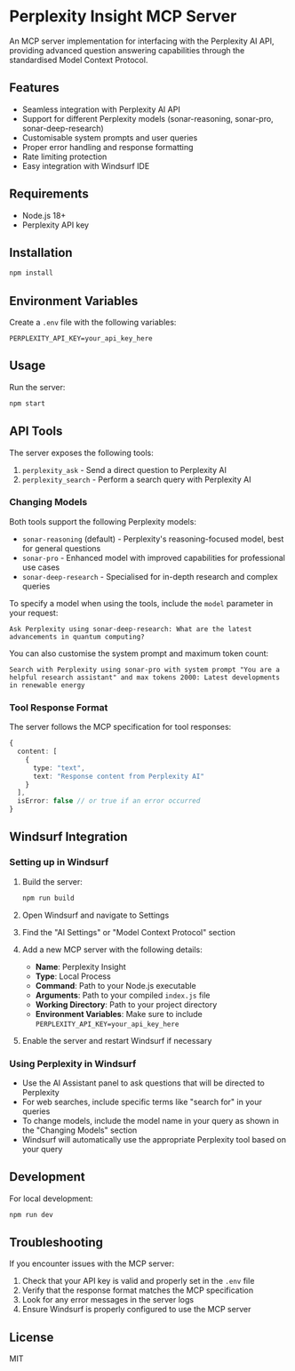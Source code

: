 # Perplexity Insight MCP Server

An MCP server implementation for interfacing with the Perplexity AI API, providing advanced question answering capabilities through the standardised Model Context Protocol.

## Features

- Seamless integration with Perplexity AI API
- Support for different Perplexity models (sonar-reasoning, sonar-pro, sonar-deep-research)
- Customisable system prompts and user queries
- Proper error handling and response formatting
- Rate limiting protection
- Easy integration with Windsurf IDE

## Requirements

- Node.js 18+
- Perplexity API key

## Installation

```bash
npm install
```

## Environment Variables

Create a `.env` file with the following variables:

```
PERPLEXITY_API_KEY=your_api_key_here
```

## Usage

Run the server:

```bash
npm start
```

## API Tools

The server exposes the following tools:

1. `perplexity_ask` - Send a direct question to Perplexity AI
2. `perplexity_search` - Perform a search query with Perplexity AI

### Changing Models

Both tools support the following Perplexity models:

- `sonar-reasoning` (default) - Perplexity's reasoning-focused model, best for general questions
- `sonar-pro` - Enhanced model with improved capabilities for professional use cases
- `sonar-deep-research` - Specialised for in-depth research and complex queries

To specify a model when using the tools, include the `model` parameter in your request:

```
Ask Perplexity using sonar-deep-research: What are the latest advancements in quantum computing?
```

You can also customise the system prompt and maximum token count:

```
Search with Perplexity using sonar-pro with system prompt "You are a helpful research assistant" and max tokens 2000: Latest developments in renewable energy
```

### Tool Response Format

The server follows the MCP specification for tool responses:

```typescript
{
  content: [
    {
      type: "text",
      text: "Response content from Perplexity AI"
    }
  ],
  isError: false // or true if an error occurred
}
```

## Windsurf Integration

### Setting up in Windsurf

1. Build the server:
   ```bash
   npm run build
   ```

2. Open Windsurf and navigate to Settings

3. Find the "AI Settings" or "Model Context Protocol" section

4. Add a new MCP server with the following details:
   - **Name**: Perplexity Insight
   - **Type**: Local Process
   - **Command**: Path to your Node.js executable
   - **Arguments**: Path to your compiled `index.js` file
   - **Working Directory**: Path to your project directory
   - **Environment Variables**: Make sure to include `PERPLEXITY_API_KEY=your_api_key_here`

5. Enable the server and restart Windsurf if necessary

### Using Perplexity in Windsurf

- Use the AI Assistant panel to ask questions that will be directed to Perplexity
- For web searches, include specific terms like "search for" in your queries
- To change models, include the model name in your query as shown in the "Changing Models" section
- Windsurf will automatically use the appropriate Perplexity tool based on your query

## Development

For local development:

```bash
npm run dev
```

## Troubleshooting

If you encounter issues with the MCP server:

1. Check that your API key is valid and properly set in the `.env` file
2. Verify that the response format matches the MCP specification
3. Look for any error messages in the server logs
4. Ensure Windsurf is properly configured to use the MCP server

## License

MIT
